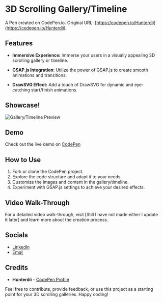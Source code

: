 # 3D Scrolling Gallery/Timeline

A Pen created on CodePen.io. Original URL: [https://codepen.io/Hunterdii](https://codepen.io/Hunterdii).
## Features

- **Immersive Experience:** Immerse your users in a visually appealing 3D scrolling gallery or timeline.
  
- **GSAP.js Integration:** Utilize the power of GSAP.js to create smooth animations and transitions.
  
- **DrawSVG Effect:** Add a touch of DrawSVG for dynamic and eye-catching start/finish animations.

## Showcase!
![Gallery/Timeline Preview](https://github.com/Hunterdii/3D-Scrolling-Gallery-Timeline/assets/124852522/1442a48c-a7f4-4858-9264-396dae4ef291)

## Demo

Check out the live demo on [CodePen](https://codepen.io/Hunterdii/pen/qBvRMQY)

## How to Use

1. Fork or clone the CodePen project.
2. Explore the code structure and adapt it to your needs.
3. Customize the images and content in the gallery/timeline.
4. Experiment with GSAP.js settings to achieve your desired effects.

## Video Walk-Through

For a detailed video walk-through, visit [Still I have not made either I update it later] and learn more about the creation process.
## Socials

- [LinkedIn](https://www.linkedin.com/in/het-patel-8b110525a/)
- [Email](mailto:hunterdii9879@gmail.com)


## Credits

- **Hunterdii** - [CodePen Profile](https://codepen.io/Hunterdii)

Feel free to contribute, provide feedback, or use this project as a starting point for your 3D scrolling galleries. Happy coding!
